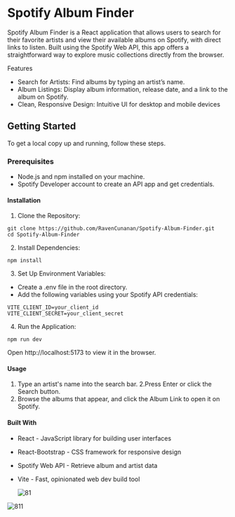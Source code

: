 # Spotify Album Finder

Spotify Album Finder is a React application that allows users to search for their favorite artists and view their available albums on Spotify, with direct links to listen. Built using the Spotify Web API, this app offers a straightforward way to explore music collections directly from the browser.

Features
- Search for Artists: Find albums by typing an artist’s name.
- Album Listings: Display album information, release date, and a link to the album on Spotify.
- Clean, Responsive Design: Intuitive UI for desktop and mobile devices

## Getting Started
To get a local copy up and running, follow these steps.

### Prerequisites
- Node.js and npm installed on your machine.
- Spotify Developer account to create an API app and get credentials.


#### Installation
1. Clone the Repository:
```
git clone https://github.com/RavenCunanan/Spotify-Album-Finder.git 
cd Spotify-Album-Finder
```
2. Install Dependencies:
```
npm install
```
3. Set Up Environment Variables:

- Create a .env file in the root directory.
- Add the following variables using your Spotify API credentials:
```
VITE_CLIENT_ID=your_client_id
VITE_CLIENT_SECRET=your_client_secret
```

4. Run the Application:

```
npm run dev
```
Open http://localhost:5173 to view it in the browser.

#### Usage
1. Type an artist's name into the search bar.
2.Press Enter or click the Search button.
3. Browse the albums that appear, and click the Album Link to open it on Spotify.

#### Built With
- React - JavaScript library for building user interfaces
- React-Bootstrap - CSS framework for responsive design
- Spotify Web API - Retrieve album and artist data
- Vite - Fast, opinionated web dev build tool

  ![81](https://github.com/user-attachments/assets/5f3db4ca-1b81-4275-b37e-f24f2bbae42e)

  
 ![811](https://github.com/user-attachments/assets/6d7a0d34-de40-4820-a384-48270dc9e9cd)

